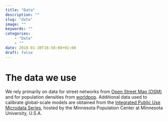 ```yaml
---
title: "Data"
description: ""
slug: "data"
image: ""
keywords: ""
categories:
    - "Data"
    - ""
date: 2018-01-30T16:50:08+01:00
draft: false
---
```


# The data we use

We rely primarily on data for street networks from [Open Street Map
(OSM)](https://openstreetmap.org) and for population densities from
[worldpop](http://www.worldpop.org.uk). Additional data used to calibrate
global-scale models are obtained from the [Integrated Public Use Microdata
Series](https://www.ipums.org/), hosted by the Minnesota Population Center at
Minnesota University, U.S.A.

